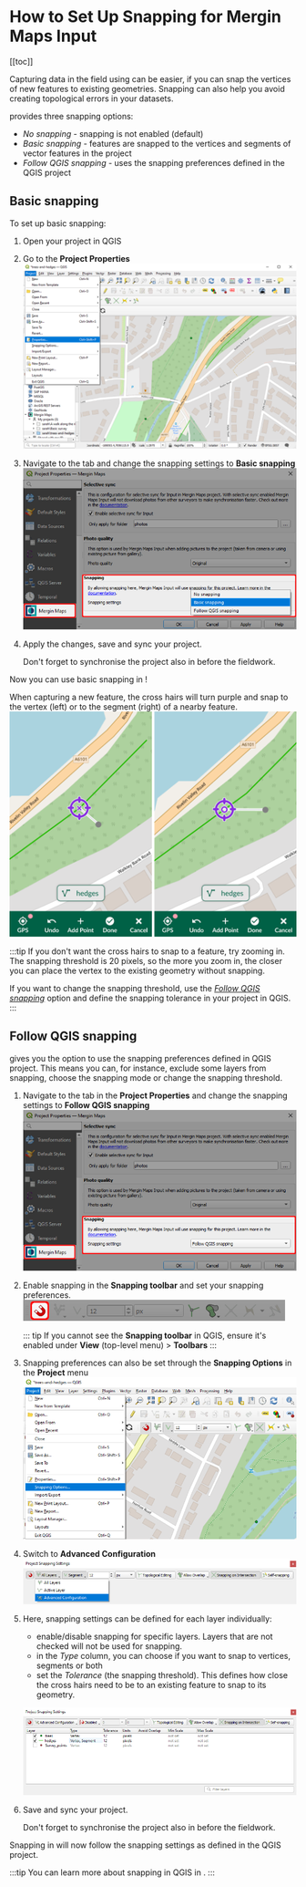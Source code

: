 # How to Set Up Snapping for Mergin Maps Input 
<Badge text="since plugin 2022.5" type="warning"/><Badge text="since Input 1.6.0" type="tip"/>

[[toc]]

Capturing data in the field using <MobileAppName /> can be easier, if you can snap the vertices of new features to existing geometries. Snapping can also help you avoid creating topological errors in your datasets. 

[<QGISPluginName />](../../manage/plugin-sync-project/) provides three snapping options:
- *No snapping* - snapping is not enabled (default)
- *Basic snapping* - features are snapped to the vertices and segments of vector features in the project
- *Follow QGIS snapping* - uses the snapping preferences defined in the QGIS project


## Basic snapping
To set up basic snapping:
1. Open your <MainPlatformName /> project in QGIS
2. Go to the **Project Properties**
![project properties](./qgis-project-properties.png)

3. Navigate to the **<MainPlatformName />** tab and change the snapping settings to **Basic snapping**
![project properties](../project_snapping.png)

4. Apply the changes, save and sync your project. 
   
   Don't forget to synchronise the project also in <MobileAppName /> before the fieldwork.

Now you can use basic snapping in <MobileAppName />! 

When capturing a new feature, the cross hairs will turn purple and snap to the vertex (left) or to the segment (right) of a nearby feature.
![project properties](./input_basic_snapping.png)

:::tip
If you don't want the cross hairs to snap to a feature, try zooming in. The snapping threshold is 20 pixels, so the more you zoom in, the closer you can place the vertex to the existing geometry without snapping.

If you want to change the snapping threshold, use the *[Follow QGIS snapping](#follow-qgis-snapping)* option and define the snapping tolerance in your <MainPlatformName /> project in QGIS.
:::


## Follow QGIS snapping
<QGISPluginName /> gives you the option to use the snapping preferences defined in QGIS project. This means you can, for instance, exclude some layers from snapping, choose the snapping mode or change the snapping threshold.

1. Navigate to the **<MainPlatformName />** tab in the **Project Properties** and change the snapping settings to **Follow QGIS snapping**
   ![follow qgis snapping](./plugin-qgis-snapping.png)

2. Enable snapping in the **Snapping toolbar** and set your snapping preferences.
   ![snapping](./qgis-snapping-enable.png)
   
   ::: tip
   If you cannot see the **Snapping toolbar** in QGIS, ensure it's enabled under **View** (top-level menu) > **Toolbars**
   :::
   
3. Snapping preferences can also be set through the **Snapping Options** in the **Project** menu
   ![snapping options](./qgis-snapping-options.png)
   
4. Switch to **Advanced Configuration**
   ![advanced configuration](./qgis-snapping-advanced.png)
   
5. Here, snapping settings can be defined for each layer individually:
   - enable/disable snapping for specific layers. Layers that are not checked will not be used for snapping.
   - in the *Type* column, you can choose if you want to snap to vertices, segments or both
   - set the *Tolerance* (the snapping threshold). This defines how close the cross hairs need to be to an existing feature to snap to its geometry.
   
   ![snapping settings](./qgis-snapping-settings.png)
 
4. Save and sync your project.

   Don't forget to synchronise the project also in <MobileAppName /> before the fieldwork.

Snapping in <MobileAppName /> will now follow the snapping settings as defined in the QGIS project.

:::tip
You can learn more about snapping in QGIS in <QGISHelp ver="3.22" link="user_manual/working_with_vector/editing_geometry_attributes.html?highlight=snapping#snapping-and-digitizing-options" text="QGIS User Guide" />.
:::
